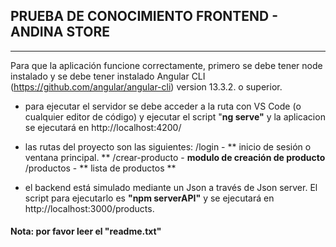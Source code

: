 <!-- # AndinaProject

This project was generated with [Angular CLI](https://github.com/angular/angular-cli) version 13.3.2.

## Development server

Run `ng serve` for a dev server. Navigate to `http://localhost:4200/`. The application will automatically reload if you change any of the source files.

## Code scaffolding

Run `ng generate component component-name` to generate a new component. You can also use `ng generate directive|pipe|service|class|guard|interface|enum|module`.

## Build

Run `ng build` to build the project. The build artifacts will be stored in the `dist/` directory.

## Running unit tests

Run `ng test` to execute the unit tests via [Karma](https://karma-runner.github.io).

## Running end-to-end tests

Run `ng e2e` to execute the end-to-end tests via a platform of your choice. To use this command, you need to first add a package that implements end-to-end testing capabilities.

## Further help

To get more help on the Angular CLI use `ng help` or go check out the [Angular CLI Overview and Command Reference](https://angular.io/cli) page.
 -->

 ##  PRUEBA DE CONOCIMIENTO FRONTEND - ANDINA STORE 

------------

Para que la aplicación funcione correctamente, primero se debe tener node instalado y se debe tener instalado Angular CLI (https://github.com/angular/angular-cli) version 13.3.2. o superior.

- para ejecutar el servidor se debe acceder a la ruta con VS Code (o cualquier editor de código) y ejecutar el script "**ng serve"** y la aplicacion se ejecutará en http://localhost:4200/ 
- las rutas del proyecto son las siguientes:
/login   - ** inicio de sesión o ventana principal. **
/crear-producto  - **modulo de creación de producto**
/productos  - ** lista de productos **

- el backend está simulado mediante un Json a través de Json server. El script para ejecutarlo es **"npm serverAPI"** y se ejecutará en http://localhost:3000/products. 

#### Nota: por favor leer el "readme.txt" 
